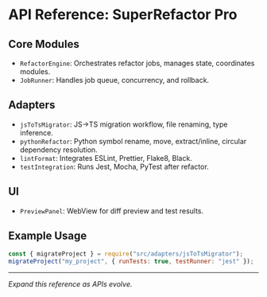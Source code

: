 # API Reference: SuperRefactor Pro

## Core Modules

- `RefactorEngine`: Orchestrates refactor jobs, manages state, coordinates modules.
- `JobRunner`: Handles job queue, concurrency, and rollback.

## Adapters

- `jsToTsMigrator`: JS→TS migration workflow, file renaming, type inference.
- `pythonRefactor`: Python symbol rename, move, extract/inline, circular dependency resolution.
- `lintFormat`: Integrates ESLint, Prettier, Flake8, Black.
- `testIntegration`: Runs Jest, Mocha, PyTest after refactor.

## UI

- `PreviewPanel`: WebView for diff preview and test results.

## Example Usage

```js
const { migrateProject } = require("src/adapters/jsToTsMigrator");
migrateProject("my_project", { runTests: true, testRunner: "jest" });
```

---

_Expand this reference as APIs evolve._
